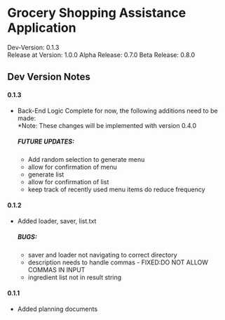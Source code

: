 # Grocery Shopping Assistance Application
Dev-Version: 0.1.3\
Release at Version: 1.0.0
Alpha Release: 0.7.0
Beta Release: 0.8.0

## Dev Version Notes
#### 0.1.3
- Back-End Logic Complete for now, the following additions need to be made:\
  *Note: These changes will be implemented with version 0.4.0
  ##### FUTURE UPDATES:
  - Add random selection to generate menu
  - allow for confirmation of menu
  - generate list
  - allow for confirmation of list
  - keep track of recently used menu items do reduce frequency
#### 0.1.2
- Added loader, saver, list.txt
  ##### BUGS:
  - saver and loader not navigating to correct directory
  - description needs to handle commas - FIXED:DO NOT ALLOW COMMAS IN INPUT
  - ingredient list not in result string
#### 0.1.1
- Added planning documents
